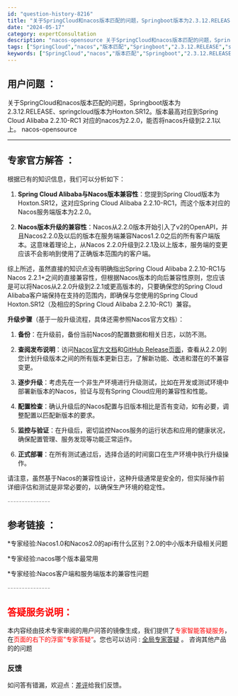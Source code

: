 ```yaml
---
id: "question-history-8216"
title: "关于SpringCloud和nacos版本匹配的问题，Springboot版本为2.3.12.RELEASE、springcloud版本为Hoxton.SR12。版本最高对应到Spring Cloud Alibaba 2.2.10-RC1 对应的nacos为2.2.0，能否将nacos升级到2.2.1以上。 nacos-opensource"
date: "2024-05-17"
category: expertConsultation
description: "nacos-opensource 关于SpringCloud和nacos版本匹配的问题，Springboot版本为2.3.12.RELEASE、springcloud版本为Hoxton.SR12。版本最高对应到Spring Cloud Alibaba 2.2.10-RC1 对应的nacos为2.2.0，能否将nacos升级到2.2.1以上。"
tags: ["SpringCloud","nacos","版本匹配","Springboot","2.3.12.RELEASE","springcloud","Hoxton.SR12","Spring Cloud Alibaba","2.2.10-RC1","nacos","2.2.0","升级","2.2.1以上"]
keywords: ["SpringCloud","nacos","版本匹配","Springboot","2.3.12.RELEASE","springcloud","Hoxton.SR12","Spring Cloud Alibaba","2.2.10-RC1","nacos","2.2.0","升级","2.2.1以上"]
---
```


## 用户问题 ： 
 关于SpringCloud和nacos版本匹配的问题，Springboot版本为2.3.12.RELEASE、springcloud版本为Hoxton.SR12。版本最高对应到Spring Cloud Alibaba 2.2.10-RC1 对应的nacos为2.2.0，能否将nacos升级到2.2.1以上。 nacos-opensource 

---------------
## 专家官方解答 ：

根据已有的知识信息，我们可以分析如下：

1. **Spring Cloud Alibaba与Nacos版本兼容性**：您提到Spring Cloud版本为Hoxton.SR12，这对应Spring Cloud Alibaba 2.2.10-RC1，而这个版本对应的Nacos服务端版本为2.2.0。

2. **Nacos版本升级的兼容性**：Nacos从2.2.0版本开始引入了v2的OpenAPI，并且Nacos2.2.0及以后的版本在服务端兼容Nacos1.2.0之后的所有客户端版本。这意味着理论上，从Nacos 2.2.0升级到2.2.1及以上版本，服务端的变更应该不会影响到使用了正确版本范围内的客户端。

综上所述，虽然直接的知识点没有明确指出Spring Cloud Alibaba 2.2.10-RC1与Nacos 2.2.1+之间的直接兼容性，但根据Nacos版本的向后兼容性原则，您应该是可以将Nacos从2.2.0升级到2.2.1或更高版本的，只要确保您的Spring Cloud Alibaba客户端保持在支持的范围内，即确保与您使用的Spring Cloud Hoxton.SR12（及相应的Spring Cloud Alibaba 2.2.10-RC1）兼容。

**升级步骤**（基于一般升级流程，具体还需参照Nacos官方文档）：

1. **备份**：在升级前，备份当前Nacos的配置数据和相关日志，以防不测。

2. **查阅发布说明**：访问[Nacos官方文档](https://nacos.io/docs/zh-cn/)和[GitHub Release页面](https://github.com/alibaba/nacos/releases)，查看从2.2.0到您计划升级版本之间的所有版本更新日志，了解新功能、改进和潜在的不兼容变更。

3. **逐步升级**：考虑先在一个非生产环境进行升级测试，比如在开发或测试环境中部署新版本的Nacos，验证与现有Spring Cloud应用的兼容性和性能。

4. **配置检查**：确认升级后的Nacos配置与旧版本相比是否有变动，如有必要，调整配置以匹配新版本的要求。

5. **监控与验证**：在升级后，密切监控Nacos服务的运行状态和应用的健康状况，确保配置管理、服务发现等功能正常运作。

6. **正式部署**：在所有测试通过后，选择合适的时间窗口在生产环境中执行升级操作。

请注意，虽然基于Nacos的兼容性设计，这种升级通常是安全的，但实际操作前详细评估和测试是非常必要的，以确保生产环境的稳定性。


<font color="#949494">---------------</font> 


## 参考链接 ：

*专家经验:Nacos1.0和Nacos2.0的api有什么区别？2.0的中小版本升级相关问题 
 
 *专家经验:nacos哪个版本最常用 
 
 *专家经验:Nacos客户端和服务端版本的兼容性问题 


 <font color="#949494">---------------</font> 
 


## <font color="#FF0000">答疑服务说明：</font> 

本内容经由技术专家审阅的用户问答的镜像生成，我们提供了<font color="#FF0000">专家智能答疑服务</font>，在<font color="#FF0000">页面的右下的浮窗”专家答疑“</font>。您也可以访问 : [全局专家答疑](https://opensource.alibaba.com/chatBot) 。 咨询其他产品的的问题

### 反馈
如问答有错漏，欢迎点：[差评](https://ai.nacos.io/user/feedbackByEnhancerGradePOJOID?enhancerGradePOJOId=13573)给我们反馈。
